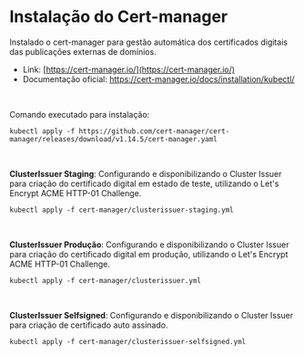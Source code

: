 # Instalação do Cert-manager

Instalado o cert-manager para gestão automática dos certificados digitais das publicações externas de domínios.

- Link: [https://cert-manager.io/](https://cert-manager.io/)
- Documentação oficial: https://cert-manager.io/docs/installation/kubectl/

<br>

Comando executado para instalação:
```
kubectl apply -f https://github.com/cert-manager/cert-manager/releases/download/v1.14.5/cert-manager.yaml
```
<br>

**ClusterIssuer Staging**: Configurando e disponibilizando o Cluster Issuer para criação do certificado digital em estado de teste, utilizando o Let's Encrypt ACME HTTP-01 Challenge.

```
kubectl apply -f cert-manager/clusterissuer-staging.yml
```
<br>

**ClusterIssuer Produção**: Configurando e disponibilizando o Cluster Issuer para criação do certificado digital em produção, utilizando o Let's Encrypt ACME HTTP-01 Challenge.

```
kubectl apply -f cert-manager/clusterissuer.yml
```
<br>

**ClusterIssuer Selfsigned**: Configurando e disponibilizando o Cluster Issuer para criação de certificado auto assinado.

```
kubectl apply -f cert-manager/clusterissuer-selfsigned.yml
```
